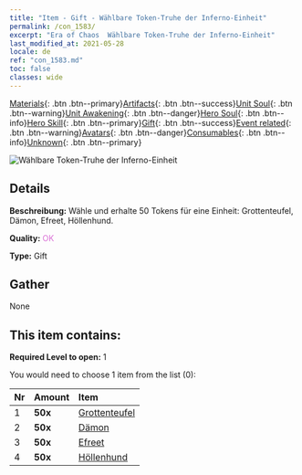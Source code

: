```yaml
---
title: "Item - Gift - Wählbare Token-Truhe der Inferno-Einheit"
permalink: /con_1583/
excerpt: "Era of Chaos  Wählbare Token-Truhe der Inferno-Einheit"
last_modified_at: 2021-05-28
locale: de
ref: "con_1583.md"
toc: false
classes: wide
---
```

 [Materials](/ItemsDE/){: .btn .btn--primary}[Artifacts](/ItemsDE/Artifacts/){: .btn .btn--success}[Unit Soul](/ItemsDE/UnitSoul/){: .btn .btn--warning}[Unit Awakening](/ItemsDE/UnitAwakening/){: .btn .btn--danger}[Hero Soul](/ItemsDE/HeroSoul/){: .btn .btn--info}[Hero Skill](/ItemsDE/HeroSkill/){: .btn .btn--primary}[Gift](/ItemsDE/Gift/){: .btn .btn--success}[Event related](/ItemsDE/Events/){: .btn .btn--warning}[Avatars](/ItemsDE/Avatars/){: .btn .btn--danger}[Consumables](/ItemsDE/Consumables/){: .btn .btn--info}[Unknown](/ItemsDE/Unknown/){: .btn .btn--primary}

 ![Wählbare Token-Truhe der Inferno-Einheit](/images/t/i_907199.png)

## Details
 **Beschreibung:** Wähle und erhalte 50 Tokens für eine Einheit: Grottenteufel, Dämon, Efreet, Höllenhund.

 **Quality:** <span style="color: #DA70D6">OK</span>

 **Type:** Gift

## Gather

  None

## This item contains:

 **Required Level to open:** 1

 You would need to choose 1 item from the list (0):

  | Nr | Amount |     Item    |
  |:---|:-------|:------------|
  | 1 |  **50x** | [Grottenteufel](/ItemsDE/unt_230/) |  | 
  | 2 |  **50x** | [Dämon](/ItemsDE/unt_229/) |  | 
  | 3 |  **50x** | [Efreet](/ItemsDE/unt_231/) |  | 
  | 4 |  **50x** | [Höllenhund](/ItemsDE/unt_228/) |  | 

